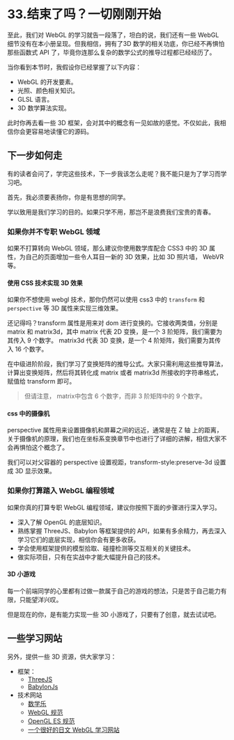 # 33.结束了吗？一切刚刚开始



至此，我们对 WebGL 的学习就告一段落了，坦白的说，我们还有一些 WebGL 细节没有在本小册呈现。但我相信，拥有了3D 数学的相关功底，你已经不再惧怕那些函数式 API 了，毕竟你连那么复杂的数学公式的推导过程都已经经历了。

当你看到本节时，我假设你已经掌握了以下内容：

* WebGL 的开发要素。
* 光照、颜色相关知识。
* GLSL 语言。
* 3D 数学算法实现。


此时你再去看一些 3D 框架，会对其中的概念有一见如故的感觉。不仅如此，我相信你会更容易地读懂它的源码。



## 下一步如何走

有的读者会问了，学完这些技术，下一步我该怎么走呢？我不能只是为了学习而学习吧。

首先，我必须要表扬你，你是有思想的同学。

学以致用是我们学习的目的。如果只学不用，那岂不是浪费我们宝贵的青春。

### 如果你并不专职 WebGL 领域
如果不打算转向 WebGL 领域，那么建议你使用数学库配合 CSS3 中的 3D 属性，为自己的页面增加一些令人耳目一新的 3D 效果，比如 3D 照片墙， WebVR 等。

#### 使用 CSS 技术实现 3D 效果
如果你不想使用 webgl 技术，那你仍然可以使用 css3 中的 `transform` 和 `perspective` 等 3D 属性来实现三维效果。

还记得吗？transform 属性是用来对 dom 进行变换的。它接收两类值，分别是 matrix 和 matrix3d，其中 matrix 代表 2D 变换，是一个 3 阶矩阵，我们需要为其传入 9 个数字。
matrix3d 代表 3D 变换，是一个 4 阶矩阵，我们需要为其传入 16 个数字。


在中级进阶阶段，我们学习了变换矩阵的推导公式。大家只需利用这些推导算法，计算出变换矩阵，然后将其转化成 matrix 或者 matrix3d 所接收的字符串格式，赋值给 transform 即可。

> 但请注意， matrix中包含 6 个数字，而非 3 阶矩阵中的 9 个数字。

####  css 中的摄像机
perspective 属性用来设置摄像机和屏幕之间的远近，通常是在 Z 轴
上的距离，关于摄像机的原理，我们也在坐标系变换章节中也进行了详细的讲解，相信大家不会再惧怕这个概念了。

我们可以对父容器的 perspective 设置视距，transform-style:preserve-3d 设置成 3D 显示效果。



###  如果你打算踏入 WebGL 编程领域
如果你真的打算专职 WebGL 编程领域，建议你按照下面的步骤进行深入学习。

* 深入了解 OpenGL 的底层知识。
* 熟练掌握 ThreeJS、Babylon 等框架提供的 API，如果有多余精力，再去深入学习它们的底层实现，相信你会有更多收获。
* 学会使用框架提供的模型拾取、碰撞检测等交互相关的关键技术。
* 做实际项目，只有在实战中才能大幅提升自己的技术。

#### 3D 小游戏

每一个前端同学的心里都有过做一款属于自己的游戏的想法，只是苦于自己能力有限，只能望洋兴叹。

但是现在的你，是有能力实现一些 3D 小游戏了，只要有了创意，就去试试吧。

## 一些学习网站
另外，提供一些 3D 资源，供大家学习：

* 框架：
	* [ThreeJS](https://github.com/mrdoob/three.js)
	* [BabylonJs](https://www.babylonjs.com/)
* 技术网站
	* [数学乐](https://www.shuxuele.com/algebra/matrix-inverse-minors-cofactors-adjugate.html) 
	* [WebGL 规范](https://www.khronos.org/registry/webgl/specs/latest/2.0/)
    * [OpenGL ES 规范](https://www.khronos.org/files/opengles_shading_language.pdf)
	* [一个很好的日文 WebGL 学习网站](https://wgld.org/d/webgl/)



